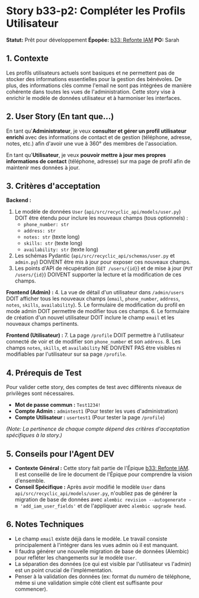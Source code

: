 # Story b33-p2: Compléter les Profils Utilisateur

**Statut:** Prêt pour développement
**Épopée:** [b33: Refonte IAM](../epics/epic-b33-iam-refonte.md)
**PO:** Sarah

## 1. Contexte

Les profils utilisateurs actuels sont basiques et ne permettent pas de stocker des informations essentielles pour la gestion des bénévoles. De plus, des informations clés comme l'email ne sont pas intégrées de manière cohérente dans toutes les vues de l'administration. Cette story vise à enrichir le modèle de données utilisateur et à harmoniser les interfaces.

## 2. User Story (En tant que...)

En tant qu'**Administrateur**, je veux **consulter et gérer un profil utilisateur enrichi** avec des informations de contact et de gestion (téléphone, adresse, notes, etc.) afin d'avoir une vue à 360° des membres de l'association.

En tant qu'**Utilisateur**, je veux **pouvoir mettre à jour mes propres informations de contact** (téléphone, adresse) sur ma page de profil afin de maintenir mes données à jour.

## 3. Critères d'acceptation

**Backend :**
1.  Le modèle de données `User` (`api/src/recyclic_api/models/user.py`) DOIT être étendu pour inclure les nouveaux champs (tous optionnels) :
    -   `phone_number: str`
    -   `address: str`
    -   `notes: str` (texte long)
    -   `skills: str` (texte long)
    -   `availability: str` (texte long)
2.  Les schémas Pydantic (`api/src/recyclic_api/schemas/user.py` et `admin.py`) DOIVENT être mis à jour pour exposer ces nouveaux champs.
3.  Les points d'API de récupération (`GET /users/{id}`) et de mise à jour (`PUT /users/{id}`) DOIVENT supporter la lecture et la modification de ces champs.

**Frontend (Admin) :**
4.  La vue de détail d'un utilisateur dans `/admin/users` DOIT afficher tous les nouveaux champs (`email`, `phone_number`, `address`, `notes`, `skills`, `availability`).
5.  Le formulaire de modification du profil en mode admin DOIT permettre de modifier tous ces champs.
6.  Le formulaire de création d'un nouvel utilisateur DOIT inclure le champ `email` et les nouveaux champs pertinents.

**Frontend (Utilisateur) :**
7.  La page `/profile` DOIT permettre à l'utilisateur connecté de voir et de modifier son `phone_number` et son `address`.
8.  Les champs `notes`, `skills`, et `availability` NE DOIVENT PAS être visibles ni modifiables par l'utilisateur sur sa page `/profile`.

## 4. Prérequis de Test

Pour valider cette story, des comptes de test avec différents niveaux de privilèges sont nécessaires.

- **Mot de passe commun :** `Test1234!`
- **Compte Admin :** `admintest1` (Pour tester les vues d'administration)
- **Compte Utilisateur :** `usertest1` (Pour tester la page `/profile`)

*(Note: La pertinence de chaque compte dépend des critères d'acceptation spécifiques à la story.)*

## 5. Conseils pour l'Agent DEV

- **Contexte Général :** Cette story fait partie de l'Épique [b33: Refonte IAM](../epics/epic-b33-iam-refonte.md). Il est conseillé de lire le document de l'Épique pour comprendre la vision d'ensemble.
- **Conseil Spécifique :** Après avoir modifié le modèle `User` dans `api/src/recyclic_api/models/user.py`, n'oubliez pas de générer la migration de base de données avec `alembic revision --autogenerate -m 'add_iam_user_fields'` et de l'appliquer avec `alembic upgrade head`.

## 6. Notes Techniques

-   Le champ `email` existe déjà dans le modèle. Le travail consiste principalement à l'intégrer dans les vues admin où il est manquant.
-   Il faudra générer une nouvelle migration de base de données (Alembic) pour refléter les changements sur le modèle `User`.
-   La séparation des données (ce qui est visible par l'utilisateur vs l'admin) est un point crucial de l'implémentation.
-   Penser à la validation des données (ex: format du numéro de téléphone, même si une validation simple côté client est suffisante pour commencer).
